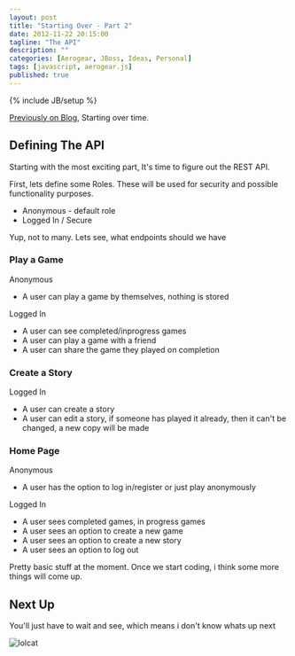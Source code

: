 ```yaml
---
layout: post
title: "Starting Over - Part 2"
date: 2012-11-22 20:15:00
tagline: "The API"
description: ""
categories: [Aerogear, JBoss, Ideas, Personal]
tags: [javascript, aerogear.js]
published: true
---
```

{% include JB/setup %}

[Previously on Blog](/Aerogear/JBoss/Ideas/Personal/2012/10/05/starting-over/),  Starting over time.


## Defining The API

Starting with the most exciting part,  It's time to figure out the REST API.

First, lets define some Roles.  These will be used for security and possible functionality purposes.

* Anonymous - default role
* Logged In / Secure

Yup, not to many.  Lets see,  what endpoints should we have

### Play a Game

Anonymous

* A user can play a game by themselves,  nothing is stored

Logged In

* A user can see completed/inprogress games
* A user can play a game with a friend
* A user can share the game they played on completion


### Create a Story

Logged In

* A user can create a story
* A user can edit a story, if someone has played it already, then it can't be changed, a new copy will be made


### Home Page

Anonymous

* A user has the option to log in/register or just play anonymously

Logged In

* A user sees completed games, in progress games
* A user sees an option to create a new game
* A user sees an option to create a new story
* A user sees an option to log out

Pretty basic stuff at the moment.  Once we start coding, i think some more things will come up.

## Next Up

You'll just have to wait and see,  which means i don't know whats up next

![lolcat](http://2.bp.blogspot.com/_9GHoR-RJLy8/SY-YiOBkK_I/AAAAAAAALGs/zkhqLfm6yLg/s400/spinaltap_fark.jpg)
